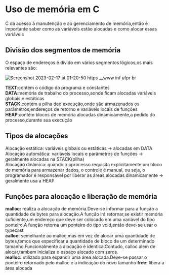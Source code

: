 # Uso de memória em C
C dá acesso à manutenção e ao gerenciamento de memória,então é importante saber como as variáveis estão alocadas e como alocar essas variáveis

## Divisão dos segmentos de memória
O espaço de endereços é divido em vários segmentos lógicos,os mais relevantes são:

![Screenshot 2023-02-17 at 01-20-50 https __www inf ufpr br](https://user-images.githubusercontent.com/107145843/219549010-32297186-5ca5-4d46-bf7b-38907d22ddad.png)

<p><strong>TEXT</strong>:contém o código do programa e constantes<br>
<strong>DATA</strong>:memória de trabalho do processo,aonde ficam alocadas variáveis globais e estáticas<br>
<strong>STACK</strong>:contém a pilha ded execução,onde são armazenados os parâmetros,endereços de retorno e variáveis locais de funções<br>
<strong>HEAP</strong>:contém blocos de memória alocadas dinamicamente,a pedido do processo,durante sua execução</p>

## Tipos de alocações
<p>
Alocação estática: variáveis globais ou estáticas -> alocadas em DATA<br>
Alocação automática: variáveis locais e parâmetros de funções -> geralmente alocadas na STACK(pilha)<br>
Alocação dinâmica: quando o pprocesso requisita explicitamente um bloco de memória para armazenar dados, o controle é manual, ou seja,
o programador é responsável por liberar as áreas alocadas dinamicamente -> geralmente usa a HEAP


</p>

## Funções para alocação e liberação de memória
<p>
<strong>malloc:</strong> realiza a alocação de memória.Deve-se informar para a função a quantidade de bytes para alocação.A função irá retornar,se existir memória suficiente,um endereço que deve ser colocado em uma variável do tipo ponteiro.A função retorna um ponteiro do tipo void,então deve-se usar o typecast<br>
<strong>calloc:</strong> semelhante ao malloc,mas em vez de alocar uma quantidade de bytes,temos que especificar a quantidade de bloco de um determinado tamanho.Funcionalmente a alocação é identica.Contudo, calloc alem de alocar,tambem inicializa o espaço alocado com zeros.<br>
<strong>realloc:</strong> utilizado para expandir uma área alocada.Deve-se passar o ponteiro retornado pelo malloc e a indicação do novo tamanho
<strong>free:</strong> libera a área alocada

</p>
